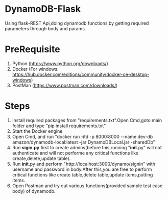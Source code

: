 # DynamoDB-Flask
Using flask-REST Api,doing dynamodb functions by getting required parameters through body and params.

# PreRequisite
1. Python (https://www.python.org/downloads/)
2. Docker (For windows: https://hub.docker.com/editions/community/docker-ce-desktop-windows)
3. PostMan (https://www.postman.com/downloads/)

# Steps

1. install required packages from "requirements.txt".Open Cmd,goto main folder and type "pip install requirements.txt"
2. Start the Docker engine
3. Open Cmd, and run "docker run -itd -p 8000:8000  --name dev-db amazon/dynamodb-local:latest -jar DynamoDBLocal.jar -sharedDb"
4. Run __sigin.py__ first to create admins(before this,running "__init__.py" will not authenticate and will not performe any critical functions like create,delete,update table). 
5. Run __init__.py and perform "http://localhost:3000/dynamo/signin" with username and password in body.After this,you are free to perform critical functions like create table,delete table,update items,putting items. 
6. Open Postman and try out various functions(provided sample test case body) of dynamodb.
